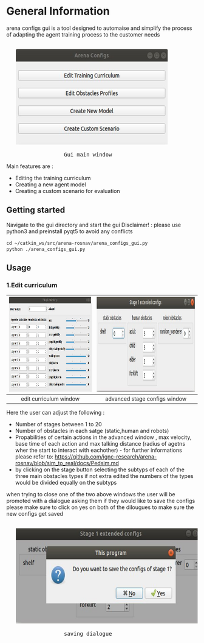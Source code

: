# General Information
arena configs gui is a tool designed to automaise and simplify the process of adapting the agent training process to the customer needs 


 <pre>

   <img width="400" height="250" src="/img/main_gui.jpg"> 

                  Gui main window   
</pre>

Main features are : 
- Editing the training curriculum 
- Creating a new agent model
- Creating a custom scenario for evaluation


## Getting started
Navigate to the gui directory and start the gui 
Disclaimer! : please use python3 and preinstall pyqt5 to avoid any conflicts 
```
cd ~/catkin_ws/src/arena-rosnav/arena_configs_gui.py
python ./arena_configs_gui.py

```



## Usage

### 1.Edit curriculum 

| <img width="400" height="250" src="/img/edit_curriculum.jpg"> | <img width="500" height="250" src="/img/advanced_stage.jpg"> | 
|:--:|:--:|
| edit curriculum window | advanced stage configs window|


Here the user can adjust the following :
- Number of stages between 1 to 20 
- Number of obstacles in each satge (static,human and robots) 
- Propabilities of certain actions in the advanced window , max velocity, base time of each action and max talking distance (radius of agetns wher the start to interact with eachother) - for further informations please refer to: https://github.com/ignc-research/arena-rosnav/blob/sim_to_real/docs/Pedsim.md
- by clicking on the stage button selecting  the subtyps of  each of the three main obstacles types if not extra edited the  numbers of the types would  be divided equally on the subtyps

when trying to close one of the two above windows the user will be promoted with a dialogue asking them if they would like to save the configs please make sure to click on yes on both of the dilougues to make sure the new configs get saved


 <pre>

   <img width="550" height="250" src="/img/save-configs.jpg"> 

                  saving dialogue    
</pre>



